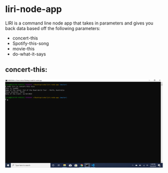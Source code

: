# liri-node-app

LIRI is a command line node app that takes in parameters and gives you back data based off the following parameters: 

-	concert-this
-	Spotify-this-song
-	movie-this
-	do-what-it-says

## concert-this: 

![Screen shot](images/concert-this.png)